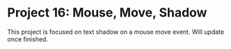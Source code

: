 <h1>Project 16: Mouse, Move, Shadow</h1>
<p>This project is focused on text shadow on a mouse move event. Will update once finished.</p>